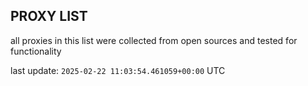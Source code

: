 ## PROXY LIST

all proxies in this list were collected from open sources and tested for functionality

last update: `2025-02-22 11:03:54.461059+00:00` UTC
